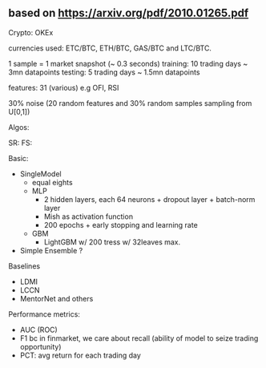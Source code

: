 ## based on https://arxiv.org/pdf/2010.01265.pdf

Crypto: OKEx

currencies used: ETC/BTC, ETH/BTC, GAS/BTC and LTC/BTC. 

1 sample = 1 market snapshot (~ 0.3 seconds)
training: 10 trading days ~ 3mn datapoints
testing: 5 trading days ~ 1.5mn datapoints

features: 31 (various)
e.g OFI, RSI

30% noise (20 random features and 30% random samples sampling from U[0,1])

Algos:

SR:
FS:

Basic:
- SingleModel
    - equal eights
    - MLP
        - 2 hidden layers, each 64 neurons + dropout layer + batch-norm layer
        - Mish as activation function
        - 200 epochs + early stopping and learning rate
    - GBM
        - LightGBM w/ 200 tress w/ 32leaves max.
- Simple Ensemble
    ?

Baselines
- LDMI
- LCCN
- MentorNet
and others

Performance metrics:
- AUC (ROC)
- F1 bc in finmarket, we care about recall (ability of model to seize trading opportunity)
- PCT: avg return for each trading day
